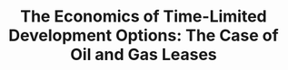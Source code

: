 ---
title: "The Economics of Time-Limited Development Options: The Case of Oil and Gas Leases"
collection: publication
permalink: /publication/hkl-leasing
venue: 'Working Paper'
paperurl: '/files/pdf/research/hkl-leasing.pdf'
github: 'https://github.com/kelloggrk/Public_HBP'
citation: '(with Ryan Kellogg and Eric Lewis) Revise and Resubmit, <i>Econometrica</i>'
---